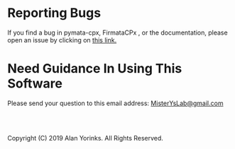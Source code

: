 # Reporting Bugs
If you find a bug in pymata-cpx, FirmataCPx , or the documentation, 
please open an issue by clicking on [this link.](https://github.com/MrYsLab/pymata-cpx/issues)

# Need Guidance In Using This Software
Please send your question to this email address:
[MisterYsLab@gmail.com](mailto:MisterYsLab@gmail.com)



<br> <br>

Copyright (C) 2019 Alan Yorinks. All Rights Reserved.